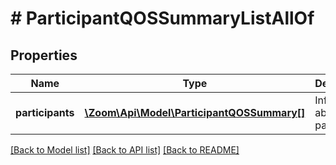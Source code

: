 # # ParticipantQOSSummaryListAllOf

## Properties

Name | Type | Description | Notes
------------ | ------------- | ------------- | -------------
**participants** | [**\Zoom\Api\Model\ParticipantQOSSummary[]**](ParticipantQOSSummary.md) | Information about the participant. | [optional]

[[Back to Model list]](../../README.md#models) [[Back to API list]](../../README.md#endpoints) [[Back to README]](../../README.md)

